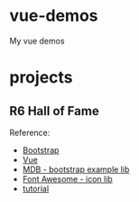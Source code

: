 # vue-demos
My vue demos

# projects
## R6 Hall of Fame
Reference: 
- [Bootstrap](https://getbootstrap.com/docs/5.1/getting-started/introduction/)
- [Vue](https://vuejs.org/guide/introduction.html)
- [MDB - bootstrap example lib](https://mdbootstrap.com/docs/standard/navigation/footer/)
- [Font Awesome - icon lib](https://fontawesome.com/v5/search)
- [tutorial](https://www.bilibili.com/video/BV1564y1i7t9?p=5)
